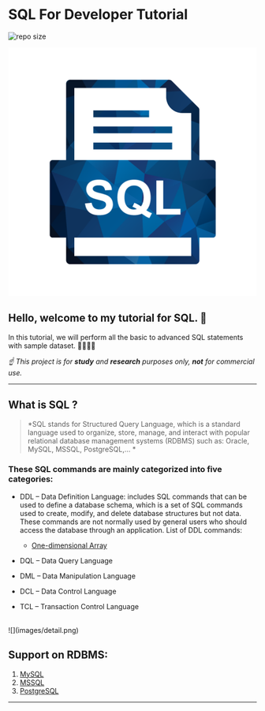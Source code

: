 # SQL For Developer Tutorial 
![repo size](https://img.shields.io/github/repo-size/quaan2hand/golang-algorithms.svg)

![](images/sql.png)  

## Hello, welcome to my tutorial for SQL. 👋
In this tutorial, we will perform all the basic to advanced SQL statements with sample dataset. 👩‍🏫👨‍🏫

*☝ This project is for **study** and **research** purposes only, **not** for commercial use.*

*******
## What is SQL ?    

  >*SQL stands for Structured Query Language, which is a standard language used to organize, store, manage, and interact with popular relational database management systems (RDBMS) such as: Oracle, MySQL, MSSQL, PostgreSQL,... *

### These SQL commands are mainly categorized into five categories: 

- DDL – Data Definition Language: includes SQL commands that can be used to define a database schema, which is a set of SQL commands used to create, modify, and delete database structures but not data. These commands are not normally used by general users who should access the database through an application. List of DDL commands:

    * [One-dimensional Array](http://)
    <!-- *[CREATE]()
    *[DROP]()
    *[ALTER]()
    *[TRUNCATE]()
    *[COMMENT]()
    *[RENAME]() -->

- DQL – Data Query Language
- DML – Data Manipulation Language
- DCL – Data Control Language
- TCL – Transaction Control Language

<br>
![](images/detail.png)


## Support on RDBMS:
 1. [MySQL](https://github.com/quaan2hand/sql-for-developer/mysql/README.md)
 2. [MSSQL](https://github.com/quaan2hand/sql-for-developer/mssql/README.md)
 3. [PostgreSQL](https://github.com/quaan2hand/sql-for-developer/postgresql/README.md)

*******

<div id='whatismarkdown'/>  